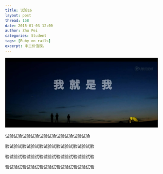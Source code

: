 ```yaml
---
title: 试验16
layout: post
thread: 158
date: 2015-01-03 12:00
author: Zhu Pei
categories: Student
tags: [Ruby on rails]
excerpt: 中二价值观。
---
```


![](/assets/in-post/2015-01-03-Goodbye-My-Old-Times.png)



试验试验试验试验试验试验试验试验试验试验

验试验试验试验试验试验试验试验试验试验试验

验试验试验试验试验试验试验试验试验试验试验

验试验试验试验试验试验试验试验试验试验试验